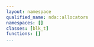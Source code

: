 ```yaml
---
layout: namespace
qualified_name: nda::allocators
namespaces: []
classes: [blk_t]
functions: []
...
```


